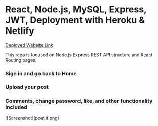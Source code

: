 <h1> React, Node.js, MySQL, Express, JWT, Deployment with Heroku & Netlify </h1>
<a href ="https://main--keen-sopapillas-fead86.netlify.app/"> Deployed Website Link </a>


<p></p>

This repo is focused on Node.js Express REST API structure and React Routing pages. 

<p/>

<h3>Sign in and go back to Home</h3>
<h3>Upload your post</h3>
<h3>Comments, change password, like, and other functionality included</h3>

![Screenshot](post it.png)
